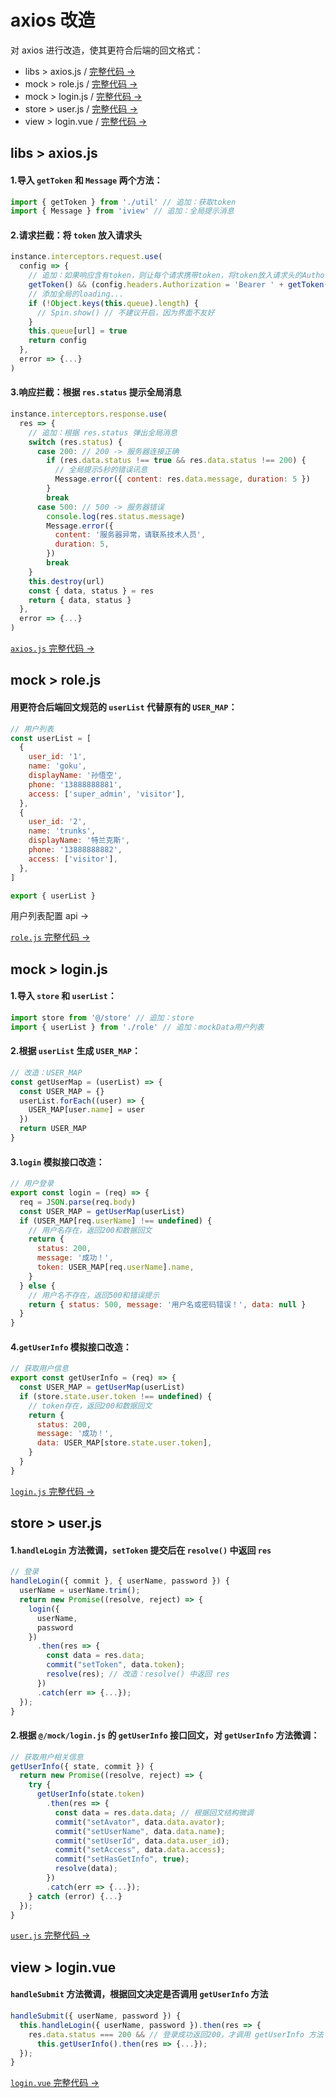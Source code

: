 # axios 改造

对 axios 进行改造，使其更符合后端的回文格式：

- libs > <a :href="$withBase('/develop/axios/#libs-axios-js')">axios.js</a> / <a href="https://github.com/simon9124/iview-dynamicRouter/blob/master/src/libs/axios.js" target="_blank">完整代码 →</a>
- mock > <a :href="$withBase('/develop/axios/#mock-role-js')">role.js</a> / <a href="https://github.com/simon9124/iview-dynamicRouter/blob/master/src/mock/role.js" target="_blank">完整代码 →</a>
- mock > <a :href="$withBase('/develop/axios/#mock-login-js')">login.js</a> / <a href="https://github.com/simon9124/iview-dynamicRouter/blob/master/src/mock/login.js" target="_blank">完整代码 →</a>
- store > <a :href="$withBase('/develop/axios/#store-user-js')">user.js</a> / <a href="https://github.com/simon9124/iview-dynamicRouter/blob/master/src/store/module/user.js" target="_blank">完整代码 →</a>
- view > <a :href="$withBase('/develop/axios/#view-login-vue')">login.vue</a> / <a href="https://github.com/simon9124/iview-dynamicRouter/blob/master/src/view/login/login.vue" target="_blank">完整代码 →</a>

## libs > axios.js

#### 1.导入 `getToken` 和 `Message` 两个方法：

```javascript
import { getToken } from './util' // 追加：获取token
import { Message } from 'iview' // 追加：全局提示消息
```

#### 2.请求拦截：将 `token` 放入请求头

```javascript
instance.interceptors.request.use(
  config => {
    // 追加：如果响应含有token，则让每个请求携带token，将token放入请求头的Authorization
    getToken() && (config.headers.Authorization = 'Bearer ' + getToken())
    // 添加全局的loading...
    if (!Object.keys(this.queue).length) {
      // Spin.show() // 不建议开启，因为界面不友好
    }
    this.queue[url] = true
    return config
  },
  error => {...}
)
```

#### 3.响应拦截：根据 `res.status` 提示全局消息

```javascript
instance.interceptors.response.use(
  res => {
    // 追加：根据 res.status 弹出全局消息
    switch (res.status) {
      case 200: // 200 -> 服务器连接正确
        if (res.data.status !== true && res.data.status !== 200) {
          // 全局提示5秒的错误讯息
          Message.error({ content: res.data.message, duration: 5 })
        }
        break
      case 500: // 500 -> 服务器错误
        console.log(res.status.message)
        Message.error({
          content: '服务器异常，请联系技术人员',
          duration: 5,
        })
        break
    }
    this.destroy(url)
    const { data, status } = res
    return { data, status }
  },
  error => {...}
)
```

<a href="https://github.com/simon9124/iview-dynamicRouter/blob/master/src/libs/axios.js" target="_blank">`axios.js` 完整代码 →</a>

## mock > role.js

#### 用更符合后端回文规范的 `userList` 代替原有的 `USER_MAP`：

```javascript
// 用户列表
const userList = [
  {
    user_id: '1',
    name: 'goku',
    displayName: '孙悟空',
    phone: '13888888881',
    access: ['super_admin', 'visitor'],
  },
  {
    user_id: '2',
    name: 'trunks',
    displayName: '特兰克斯',
    phone: '13888888882',
    access: ['visitor'],
  },
]

export { userList }
```

<a :href="$withBase('/document/authority/user.html#回文格式')">用户列表配置 api →</a>

<a href="https://github.com/simon9124/iview-dynamicRouter/blob/master/src/mock/role.js" target="_blank">`role.js` 完整代码 →</a>

## mock > login.js

#### 1.导入 `store` 和 `userList`：

```javascript
import store from '@/store' // 追加：store
import { userList } from './role' // 追加：mockData用户列表
```

#### 2.根据 `userList` 生成 `USER_MAP`：

```javascript
// 改造：USER_MAP
const getUserMap = (userList) => {
  const USER_MAP = {}
  userList.forEach((user) => {
    USER_MAP[user.name] = user
  })
  return USER_MAP
}
```

#### 3.`login` 模拟接口改造：

```javascript
// 用户登录
export const login = (req) => {
  req = JSON.parse(req.body)
  const USER_MAP = getUserMap(userList)
  if (USER_MAP[req.userName] !== undefined) {
    // 用户名存在，返回200和数据回文
    return {
      status: 200,
      message: '成功！',
      token: USER_MAP[req.userName].name,
    }
  } else {
    // 用户名不存在，返回500和错误提示
    return { status: 500, message: '用户名或密码错误！', data: null }
  }
}
```

#### 4.`getUserInfo` 模拟接口改造：

```javascript
// 获取用户信息
export const getUserInfo = (req) => {
  const USER_MAP = getUserMap(userList)
  if (store.state.user.token !== undefined) {
    // token存在，返回200和数据回文
    return {
      status: 200,
      message: '成功！',
      data: USER_MAP[store.state.user.token],
    }
  }
}
```

<a href="https://github.com/simon9124/iview-dynamicRouter/blob/master/src/mock/login.js" target="_blank">`login.js` 完整代码 →</a>

## store > user.js

#### 1.`handleLogin` 方法微调，`setToken` 提交后在 `resolve()` 中返回 `res`

```javascript
// 登录
handleLogin({ commit }, { userName, password }) {
  userName = userName.trim();
  return new Promise((resolve, reject) => {
    login({
      userName,
      password
    })
      .then(res => {
        const data = res.data;
        commit("setToken", data.token);
        resolve(res); // 改造：resolve() 中返回 res
      })
      .catch(err => {...});
  });
}
```

#### 2.根据 `@/mock/login.js` 的 `getUserInfo` 接口回文，对 `getUserInfo` 方法微调：

```javascript
// 获取用户相关信息
getUserInfo({ state, commit }) {
  return new Promise((resolve, reject) => {
    try {
      getUserInfo(state.token)
        .then(res => {
          const data = res.data.data; // 根据回文结构微调
          commit("setAvator", data.data.avator);
          commit("setUserName", data.data.name);
          commit("setUserId", data.data.user_id);
          commit("setAccess", data.data.access);
          commit("setHasGetInfo", true);
          resolve(data);
        })
        .catch(err => {...});
    } catch (error) {...}
  });
}
```

<a href="https://github.com/simon9124/iview-dynamicRouter/blob/master/src/store/module/user.js" target="_blank">`user.js` 完整代码 →</a>

## view > login.vue

#### `handleSubmit` 方法微调，根据回文决定是否调用 `getUserInfo` 方法

```javascript
handleSubmit({ userName, password }) {
  this.handleLogin({ userName, password }).then(res => {
    res.data.status === 200 && // 登录成功返回200，才调用 getUserInfo 方法
      this.getUserInfo().then(res => {...});
  });
}
```

<a href="https://github.com/simon9124/iview-dynamicRouter/blob/master/src/view/login/login.vue" target="_blank">`login.vue` 完整代码 →</a>
